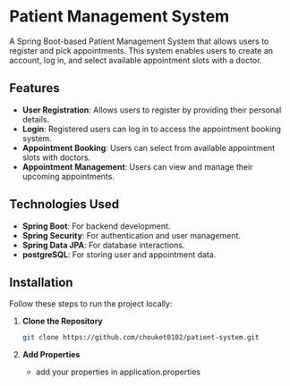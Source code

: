 # Patient Management System

A Spring Boot-based Patient Management System that allows users to register and pick appointments. This system enables users to create an account, log in, and select available appointment slots with a doctor.

## Features

- **User Registration**: Allows users to register by providing their personal details.
- **Login**: Registered users can log in to access the appointment booking system.
- **Appointment Booking**: Users can select from available appointment slots with doctors.
- **Appointment Management**: Users can view and manage their upcoming appointments.

## Technologies Used

- **Spring Boot**: For backend development.
- **Spring Security**: For authentication and user management.
- **Spring Data JPA**: For database interactions.
- **postgreSQL**: For storing user and appointment data.


## Installation

Follow these steps to run the project locally:

1. **Clone the Repository**

   ```bash
   git clone https://github.com/chouket0102/patient-system.git

2. **Add Properties**
   - add your properties in application.properties
   
